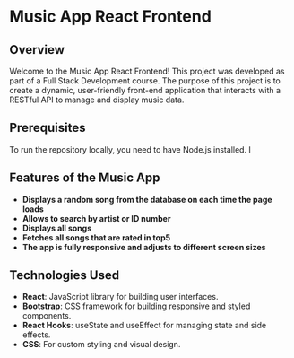 # Music App React Frontend

## Overview
Welcome to the Music App React Frontend! This project was developed as part of a Full Stack Development course. The purpose of this project is to create a dynamic, user-friendly front-end application that interacts with a RESTful API to manage and display music data.

## Prerequisites
To run the repository locally, you need to have Node.js installed. I


## Features of the Music App 
- **Displays a random song from the database on each time the page loads**
- **Allows to search by artist or ID number**
- **Displays all songs**
- **Fetches all songs that are rated in top5**
- **The app is fully responsive and adjusts to different screen sizes**


## Technologies Used
- **React**: JavaScript library for building user interfaces.
- **Bootstrap**: CSS framework for building responsive and styled components.
- **React Hooks**: useState and useEffect for managing state and side effects. 
- **CSS**: For custom styling and visual design.


